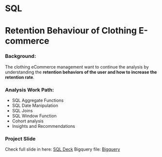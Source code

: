 # SQL
# Retention Behaviour of Clothing E-commerce

### Background:
The clothing eCommerce management want to continue the analysis by understanding the **__retention behaviors of the user and how to increase the retention rate__**.

### Analysis Work Path:
- SQL Aggregate Functions
- SQL Date Manipulation
- SQL Joins
- SQL Window Function
- Cohort analysis
- Insights and Recommendations

### Project Slide
Check full slide in here: [SQL Deck](https://docs.google.com/presentation/d/13MuHwNFKm6N1y6oMXlGhzBouQejaB_sfsUq4RIW2A-o/edit?usp=share_link)
Bigquery file: [Bigquery](https://console.cloud.google.com/bigquery?sq=467295104136:ed55e668b3f444e6a7a41e5f3147f452)
